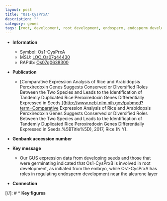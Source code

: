 ```yaml
---
layout: post
title: "Os1-CysPrxA"
description: ""
category: genes
tags: [root, development, root development, endosperm, endosperm development]
---
```


* **Information**  
    + Symbol: Os1-CysPrxA  
    + MSU: [LOC_Os07g44430](http://rice.uga.edu/cgi-bin/ORF_infopage.cgi?orf=LOC_Os07g44430)  
    + RAPdb: [Os07g0638300](https://rapdb.dna.affrc.go.jp/locus/?name=Os07g0638300)  

* **Publication**  
    + [Comparative Expression Analysis of Rice and Arabidopsis Peroxiredoxin Genes Suggests Conserved or Diversified Roles Between the Two Species and Leads to the Identification of Tandemly Duplicated Rice Peroxiredoxin Genes Differentially Expressed in Seeds.](http://www.ncbi.nlm.nih.gov/pubmed?term=Comparative Expression Analysis of Rice and Arabidopsis Peroxiredoxin Genes Suggests Conserved or Diversified Roles Between the Two Species and Leads to the Identification of Tandemly Duplicated Rice Peroxiredoxin Genes Differentially Expressed in Seeds.%5BTitle%5D), 2017, Rice (N Y).

* **Genbank accession number**  

* **Key message**  
    + Our GUS expression data from developing seeds and those that were germinating indicated that Os1-CysPrxB is involved in root development, as initiated from the embryo, while Os1-CysPrxA has roles in regulating endosperm development near the aleurone layer

* **Connection**  

[//]: # * **Key figures**  


